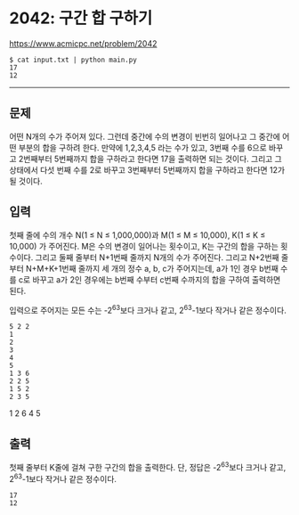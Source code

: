 # 2042: 구간 합 구하기

https://www.acmicpc.net/problem/2042

```
$ cat input.txt | python main.py
17
12
```

---

## 문제

어떤 N개의 수가 주어져 있다. 그런데 중간에 수의 변경이 빈번히 일어나고 그
중간에 어떤 부분의 합을 구하려 한다. 만약에 1,2,3,4,5 라는 수가 있고, 3번째
수를 6으로 바꾸고 2번째부터 5번째까지 합을 구하라고 한다면 17을 출력하면 되는
것이다. 그리고 그 상태에서 다섯 번째 수를 2로 바꾸고 3번째부터 5번째까지 합을
구하라고 한다면 12가 될 것이다.

## 입력

첫째 줄에 수의 개수 N(1 ≤ N ≤ 1,000,000)과 M(1 ≤ M ≤ 10,000), K(1 ≤ K ≤ 10,000)
가 주어진다. M은 수의 변경이 일어나는 횟수이고, K는 구간의 합을 구하는
횟수이다. 그리고 둘째 줄부터 N+1번째 줄까지 N개의 수가 주어진다. 그리고 N+2번째
줄부터 N+M+K+1번째 줄까지 세 개의 정수 a, b, c가 주어지는데, a가 1인 경우 b번째
수를 c로 바꾸고 a가 2인 경우에는 b번째 수부터 c번째 수까지의 합을 구하여
출력하면 된다.

입력으로 주어지는 모든 수는 -2<sup>63</sup>보다 크거나 같고,
2<sup>63</sup>-1보다 작거나 같은 정수이다.

```
5 2 2
1
2
3
4
5
1 3 6
2 2 5
1 5 2
2 3 5
```

1 2 6 4 5

## 출력

첫째 줄부터 K줄에 걸쳐 구한 구간의 합을 출력한다. 단, 정답은
-2<sup>63</sup>보다 크거나 같고, 2<sup>63</sup>-1보다 작거나 같은 정수이다.

```
17
12
```
